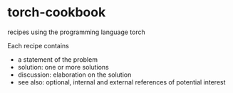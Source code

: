 torch-cookbook
==============

recipes using the programming language torch

Each recipe contains
- a statement of the problem
- solution: one or more solutions
- discussion: elaboration on the solution
- see also: optional, internal and external references of potential interest


